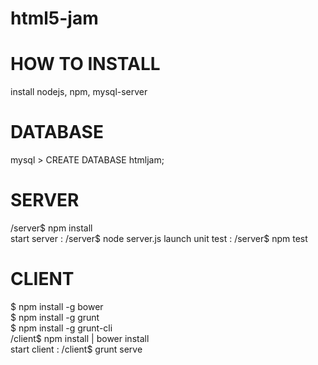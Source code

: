 html5-jam
========

HOW TO INSTALL
============

install nodejs, npm, mysql-server

DATABASE
========
mysql > CREATE DATABASE htmljam;

SERVER
======
/server$ npm install
<br>
start server : /server$ node server.js
launch unit test : /server$ npm test

CLIENT
======
$ npm install -g bower
<br>
$ npm install -g grunt
<br>
$ npm install -g grunt-cli
<br>
/client$ npm install | bower install
<br>
start client : /client$ grunt serve
 
